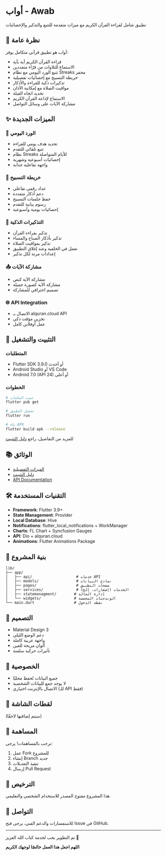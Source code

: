 # أواب - Awab

تطبيق شامل لقراءة القرآن الكريم مع ميزات متقدمة للتتبع والتذكير والإحصائيات

## 📱 نظرة عامة

أواب هو تطبيق قرآني متكامل يوفر:
- قراءة القرآن الكريم آية بآية
- الاستماع للتلاوات من قرّاء متعددين
- تتبع الورد اليومي مع نظام Streaks محفز
- خريطة التسبيح مع إحصائيات تفصيلية
- تذكيرات ذكية للقراءة والأذكار
- مواقيت الصلاة مع إمكانية الأذان
- تحديد اتجاه القبلة
- الاستماع لإذاعة القرآن الكريم
- مشاركة الآيات على وسائل التواصل

## ✨ الميزات الجديدة

### 📖 الورد اليومي
- تحديد هدف يومي للقراءة
- تتبع تلقائي للتقدم
- نظام Streaks للأيام المتواصلة
- إحصائيات أسبوعية وشهرية
- واجهة تفاعلية جذابة

### 🔢 خريطة التسبيح
- عداد رقمي تفاعلي
- دعم أذكار متعددة
- حفظ جلسات التسبيح
- رسوم بيانية للتقدم
- إحصائيات يومية وأسبوعية

### 🔔 التذكيرات الذكية
- تذكير بقراءة القرآن
- تذكير بأذكار الصباح والمساء
- تذكير بمواقيت الصلاة
- تعمل في الخلفية وعند إغلاق التطبيق
- إعدادات مرنة لكل تذكير

### 📤 مشاركة الآيات
- مشاركة الآية كنص
- مشاركة الآية كصورة جميلة
- تصميم احترافي للمشاركة

### 🌐 API Integration
- الاتصال بـ alquran.cloud API
- تخزين مؤقت ذكي
- عمل أوفلاين كامل

## 🚀 التثبيت والتشغيل

### المتطلبات
- Flutter SDK 3.9.0 أو أحدث
- Android Studio أو VS Code
- Android 7.0 (API 24) أو أعلى

### الخطوات
```bash
# تثبيت المكتبات
flutter pub get

# تشغيل التطبيق
flutter run

# بناء APK
flutter build apk --release
```

للمزيد من التفاصيل، راجع [دليل التثبيت](INSTALLATION.md)

## 📚 الوثائق

- [الميزات التفصيلية](FEATURES.md)
- [دليل التثبيت](INSTALLATION.md)
- [API Documentation](https://alquran.cloud/api)

## 🛠️ التقنيات المستخدمة

- **Framework**: Flutter 3.9+
- **State Management**: Provider
- **Local Database**: Hive
- **Notifications**: flutter_local_notifications + WorkManager
- **Charts**: FL Chart + Syncfusion Gauges
- **API**: Dio + alquran.cloud
- **Animations**: Flutter Animations Package

## 📂 بنية المشروع

```
lib/
├── app/
│   ├── api/                    # خدمات API
│   ├── models/                 # نماذج البيانات
│   ├── pages/                  # صفحات التطبيق
│   ├── services/               # الخدمات (إشعارات، إلخ)
│   ├── statemanagment/        # إدارة الحالة
│   └── widgets/               # الويدجتات المخصصة
└── main.dart                  # نقطة الدخول
```

## 🎨 التصميم

- Material Design 3
- دعم الوضع الليلي
- واجهة عربية كاملة
- ألوان مريحة للعين
- تأثيرات حركية سلسة

## 🔐 الخصوصية

- جميع البيانات تُحفظ محليًا
- لا يوجد جمع للبيانات الشخصية
- الاتصال بالإنترنت اختياري (للـ API فقط)

## 📱 لقطات الشاشة

(سيتم إضافتها لاحقًا)

## 🤝 المساهمة

نرحب بالمساهمات! يرجى:
1. عمل Fork للمشروع
2. إنشاء Branch جديد
3. تنفيذ التعديلات
4. إرسال Pull Request

## 📄 الترخيص

هذا المشروع مفتوح المصدر للاستخدام الشخصي والتعليمي.

## 📧 التواصل

للاستفسارات والدعم الفني، يرجى فتح Issue في GitHub.

---

تم التطوير بحب لخدمة كتاب الله العزيز 💚

**اللهم اجعل هذا العمل خالصًا لوجهك الكريم**
